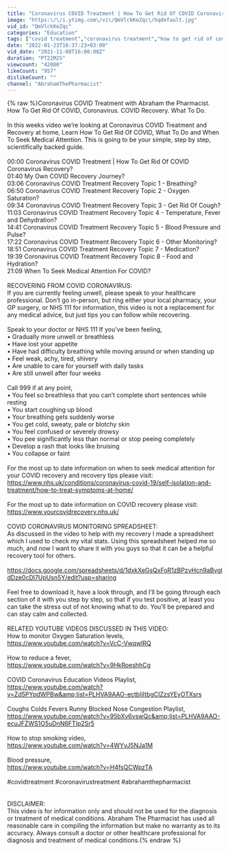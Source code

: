 ```yaml
---
title: "Coronavirus COVID Treatment | How To Get Rid Of COVID Coronavirus Recovery"
image: "https:\/\/i.ytimg.com\/vi\/QmVlckKeZqc\/hqdefault.jpg"
vid_id: "QmVlckKeZqc"
categories: "Education"
tags: ["covid treatment","coronavirus treatment","how to get rid of covid"]
date: "2022-01-23T16:37:23+03:00"
vid_date: "2021-11-08T16:00:08Z"
duration: "PT22M2S"
viewcount: "42880"
likeCount: "957"
dislikeCount: ""
channel: "AbrahamThePharmacist"
---
```

{% raw %}Coronavirus COVID Treatment with Abraham the Pharmacist. How To Get Rid Of COVID, Coronavirus. COVID Recovery. What To Do.<br /><br />In this weeks video we’re looking at Coronavirus COVID Treatment and Recovery at home, Learn How To Get Rid Of COVID, What To Do and When To Seek Medical Attention. This is going to be your simple, step by step, scientifically backed guide.<br /><br />00:00 Coronavirus COVID Treatment | How To Get Rid Of COVID Coronavirus Recovery?<br />01:40 My Own COVID Recovery Journey?<br />03:06 Coronavirus COVID Treatment Recovery Topic 1 - Breathing?<br />06:50 Coronavirus COVID Treatment Recovery Topic 2 - Oxygen Saturation?<br />09:34 Coronavirus COVID Treatment Recovery Topic 3 - Get Rid Of Cough?<br />11:03 Coronavirus COVID Treatment Recovery Topic 4 - Temperature, Fever and Dehydration?<br />14:41 Coronavirus COVID Treatment Recovery Topic 5 - Blood Pressure and Pulse?<br />17:22 Coronavirus COVID Treatment Recovery Topic 6 - Other Monitoring?<br />18:51 Coronavirus COVID Treatment Recovery Topic 7 - Medication?<br />19:39 Coronavirus COVID Treatment Recovery Topic 8 - Food and Hydration?<br />21:09 When To Seek Medical Attention For COVID?<br /><br />RECOVERING FROM COVID CORONAVIRUS:<br />If you are currently feeling unwell, please speak to your healthcare professional. Don’t go in-person, but ring either your local pharmacy, your GP surgery, or NHS 111 for information, this video is not a replacement for any medical advice, but just tips you can follow while recovering.<br /><br />Speak to your doctor or NHS 111 If you’ve been feeling,<br />• Gradually more unwell or breathless<br />• Have lost your appetite<br />• Have had difficulty breathing while moving around or when standing up<br />• Feel weak, achy, tired, shivery<br />• Are unable to care for yourself with daily tasks<br />• Are still unwell after four weeks<br /> <br />Call 999 if at any point,<br />• You feel so breathless that you can’t complete short sentences while resting<br />• You start coughing up blood<br />• Your breathing gets suddenly worse<br />• You get cold, sweaty, pale or blotchy skin<br />• You feel confused or severely drowsy<br />• You pee significantly less than normal or stop peeing completely<br />• Develop a rash that looks like bruising<br />• You collapse or faint<br /><br />For the most up to date information on when to seek medical attention for your COVID recovery and recovery tips please visit: <a rel="nofollow" target="blank" href="https://www.nhs.uk/conditions/coronavirus-covid-19/self-isolation-and-treatment/how-to-treat-symptoms-at-home/">https://www.nhs.uk/conditions/coronavirus-covid-19/self-isolation-and-treatment/how-to-treat-symptoms-at-home/</a><br /><br />For the most up to date information on COVID recovery please visit: <a rel="nofollow" target="blank" href="https://www.yourcovidrecovery.nhs.uk/">https://www.yourcovidrecovery.nhs.uk/</a><br /><br />COVID CORONAVIRUS MONITORING SPREADSHEET:<br />As discussed in the video to help with my recovery I made a spreadsheet which I used to check my vital stats. Using this spreadsheet helped me so much, and now I want to share it with you guys so that it can be a helpful recovery tool for others.<br /><br /><a rel="nofollow" target="blank" href="https://docs.google.com/spreadsheets/d/1dxkXeGsQxFoR1zBPzvHcn9aBvgldDze0cDl7UpUsn5Y/edit?usp=sharing">https://docs.google.com/spreadsheets/d/1dxkXeGsQxFoR1zBPzvHcn9aBvgldDze0cDl7UpUsn5Y/edit?usp=sharing</a><br /> <br />Feel free to download it, have a look through, and I’ll be going through each section of it with you step by step, so that if you test positive, at least you can take the stress out of not knowing what to do. You’ll be prepared and can stay calm and collected.<br /><br />RELATED YOUTUBE VIDEOS DISCUSSED IN THIS VIDEO:<br />How to monitor Oxygen Saturation levels,<br /><a rel="nofollow" target="blank" href="https://www.youtube.com/watch?v=VcC-VwqwlRQ">https://www.youtube.com/watch?v=VcC-VwqwlRQ</a><br /><br />How to reduce a fever,<br /><a rel="nofollow" target="blank" href="https://www.youtube.com/watch?v=9HkRoeshhCg">https://www.youtube.com/watch?v=9HkRoeshhCg</a><br /><br />COVID Coronavirus Education Videos Playlist,<br /><a rel="nofollow" target="blank" href="https://www.youtube.com/watch?v=Zd5PYpdWPBw&amp;list=PLHVA9AAO-ectbIiItbgCIZzsYEyOTXsrs">https://www.youtube.com/watch?v=Zd5PYpdWPBw&amp;list=PLHVA9AAO-ectbIiItbgCIZzsYEyOTXsrs</a><br /><br />Coughs Colds Fevers Runny Blocked Nose Congestion Playlist,<br /><a rel="nofollow" target="blank" href="https://www.youtube.com/watch?v=95bXv6vswQc&amp;list=PLHVA9AAO-ecuJFZWS1O5uDnN6FTIp2Sr5">https://www.youtube.com/watch?v=95bXv6vswQc&amp;list=PLHVA9AAO-ecuJFZWS1O5uDnN6FTIp2Sr5</a><br /><br />How to stop smoking video,<br /><a rel="nofollow" target="blank" href="https://www.youtube.com/watch?v=4WYvJ5NJa1M">https://www.youtube.com/watch?v=4WYvJ5NJa1M</a><br /><br />Blood pressure,<br /><a rel="nofollow" target="blank" href="https://www.youtube.com/watch?v=H4fsQCWpzTA">https://www.youtube.com/watch?v=H4fsQCWpzTA</a><br /><br />#covidtreatment #coronavirustreatment #abrahamthepharmacist<br /><br /><br />DISCLAIMER: <br />This video is for information only and should not be used for the diagnosis or treatment of medical conditions. Abraham The Pharmacist has used all reasonable care in compiling the information but make no warranty as to its accuracy. Always consult a doctor or other healthcare professional for diagnosis and treatment of medical conditions.{% endraw %}
